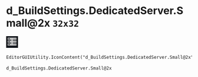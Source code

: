 # d_BuildSettings.DedicatedServer.Small@2x `32x32`
<img src="/img/d_BuildSettings.DedicatedServer.Small.png" width=32 height=32>

``` CSharp
EditorGUIUtility.IconContent("d_BuildSettings.DedicatedServer.Small@2x")
```
```
d_BuildSettings.DedicatedServer.Small@2x
```
